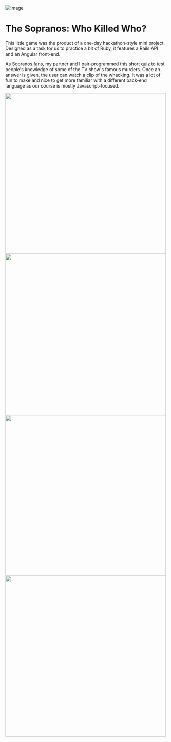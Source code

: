 ![image](https://ga-dash.s3.amazonaws.com/production/assets/logo-9f88ae6c9c3871690e33280fcf557f33.png)

# The Sopranos: Who Killed Who?

This little game was the product of a one-day hackathon-style mini project. Designed as a task for us to practice a bit of Ruby, it features a Rails API and an Angular front-end.

As Sopranos fans, my partner and I pair-programmed this short quiz to test people's knowledge of some of the TV show's famous murders. Once an answer is given, the user can watch a clip of the whacking. It was a lot of fun to make and nice to get more familiar with a different back-end language as our course is mostly Javascript-focused.

<img src="https://i.imgur.com/bDUSRm4.jpg" width="500"> <img src="https://i.imgur.com/9El83ka.jpg" width="500">
<img src="https://i.imgur.com/FYJMqjx.jpg" width="500"> <img src="https://i.imgur.com/vHOTzrv.jpg" width="500">
